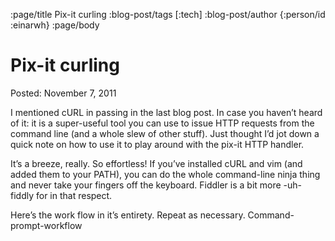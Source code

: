 :page/title Pix-it curling
:blog-post/tags [:tech]
:blog-post/author {:person/id :einarwh}
:page/body

# Pix-it curling

Posted: November 7, 2011

I mentioned cURL in passing in the last blog post. In case you haven’t heard of it: it is a super-useful tool you can use to issue HTTP requests from the command line (and a whole slew of other stuff). Just thought I’d jot down a quick note on how to use it to play around with the pix-it HTTP handler.

It’s a breeze, really. So effortless! If you’ve installed cURL and vim (and added them to your PATH), you can do the whole command-line ninja thing and never take your fingers off the keyboard. Fiddler is a bit more -uh- fiddly for in that respect.

Here’s the work flow in it’s entirety. Repeat as necessary.
Command-prompt-workflow
